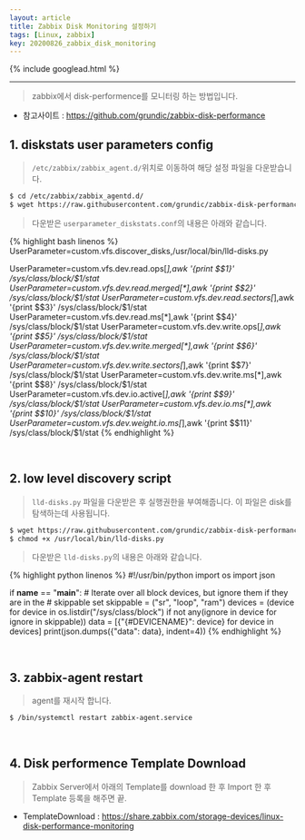 ```yaml
---
layout: article
title: Zabbix Disk Monitoring 설정하기
tags: [Linux, zabbix]
key: 20200826_zabbix_disk_monitoring
---
```


{% include googlead.html %}

---
> zabbix에서 disk-performence를 모니터링 하는 방법입니다.

- 참고사이트 : <https://github.com/grundic/zabbix-disk-performance>

## 1. diskstats user parameters config

> `/etc/zabbix/zabbix_agent.d/`위치로 이동하여 해당 설정 파일을 다운받습니다.

``` bash
$ cd /etc/zabbix/zabbix_agentd.d/
$ wget https://raw.githubusercontent.com/grundic/zabbix-disk-performance/master/userparameter_diskstats.conf -O /etc/zabbix/zabbix_agentd.d/userparameter_diskstats.conf
```
> 다운받은 `userparameter_diskstats.conf`의 내용은 아래와 같습니다.

{% highlight bash linenos %}
UserParameter=custom.vfs.discover_disks,/usr/local/bin/lld-disks.py

UserParameter=custom.vfs.dev.read.ops[*],awk '{print $$1}' /sys/class/block/$1/stat
UserParameter=custom.vfs.dev.read.merged[*],awk '{print $$2}' /sys/class/block/$1/stat
UserParameter=custom.vfs.dev.read.sectors[*],awk '{print $$3}' /sys/class/block/$1/stat
UserParameter=custom.vfs.dev.read.ms[*],awk '{print $$4}' /sys/class/block/$1/stat
UserParameter=custom.vfs.dev.write.ops[*],awk '{print $$5}' /sys/class/block/$1/stat
UserParameter=custom.vfs.dev.write.merged[*],awk '{print $$6}' /sys/class/block/$1/stat
UserParameter=custom.vfs.dev.write.sectors[*],awk '{print $$7}' /sys/class/block/$1/stat
UserParameter=custom.vfs.dev.write.ms[*],awk '{print $$8}' /sys/class/block/$1/stat
UserParameter=custom.vfs.dev.io.active[*],awk '{print $$9}' /sys/class/block/$1/stat
UserParameter=custom.vfs.dev.io.ms[*],awk '{print $$10}' /sys/class/block/$1/stat
UserParameter=custom.vfs.dev.weight.io.ms[*],awk '{print $$11}' /sys/class/block/$1/stat
{% endhighlight %}

<br>

## 2. low level discovery script

> `lld-disks.py` 파일을 다운받은 후 실행권한을 부여해줍니다. 이 파일은 disk를 탐색하는데 사용됩니다.

```bash
$ wget https://raw.githubusercontent.com/grundic/zabbix-disk-performance/master/lld-disks.py -O /usr/local/bin/lld-disks.py
$ chmod +x /usr/local/bin/lld-disks.py
```

> 다운받은 `lld-disks.py`의 내용은 아래와 같습니다.

{% highlight python linenos %}
#!/usr/bin/python
import os
import json

if __name__ == "__main__":
    # Iterate over all block devices, but ignore them if they are in the
    # skippable set
    skippable = ("sr", "loop", "ram")
    devices = (device for device in os.listdir("/sys/class/block")
               if not any(ignore in device for ignore in skippable))
    data = [{"{#DEVICENAME}": device} for device in devices]
    print(json.dumps({"data": data}, indent=4))
{% endhighlight %}  

<br>

## 3. zabbix-agent restart

> agent를 재시작 합니다.

```bash
$ /bin/systemctl restart zabbix-agent.service
```

<br>

## 4. Disk performence Template Download

> Zabbix Server에서 아래의 Template를 download 한 후 Import 한 후 Template 등록을 해주면 끝.

- TemplateDownload : <https://share.zabbix.com/storage-devices/linux-disk-performance-monitoring>
